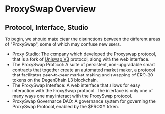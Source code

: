 # ProxySwap Overview

## Protocol, Interface, Studio

To begin, we should make clear the distinctions between the different areas of "ProxySwap", some of which may confuse new users.

* Proxy Studio: The company which developed the Proxyswap protocol, that is a fork of [Uniswap V3](https://github.com/Uniswap/docs/blob/main/docs/contracts/v3/overview.md) protocol, along with the web interface.
* The ProxySwap Protocol: A suite of persistent, non-upgradable smart contracts that together create an automated market maker, a protocol that facilitates peer-to-peer market making and swapping of ERC-20 tokens on the DegenChain L3 blockchain.
* The ProxySwap Interface: A web interface that allows for easy interaction with the ProxySwap protocol. The interface is only one of many ways one may interact with the ProxySwap protocol.
* ProxySwap Governance DAO: A governance system for governing the ProxySwap Protocol, enabled by the $PROXY token.
